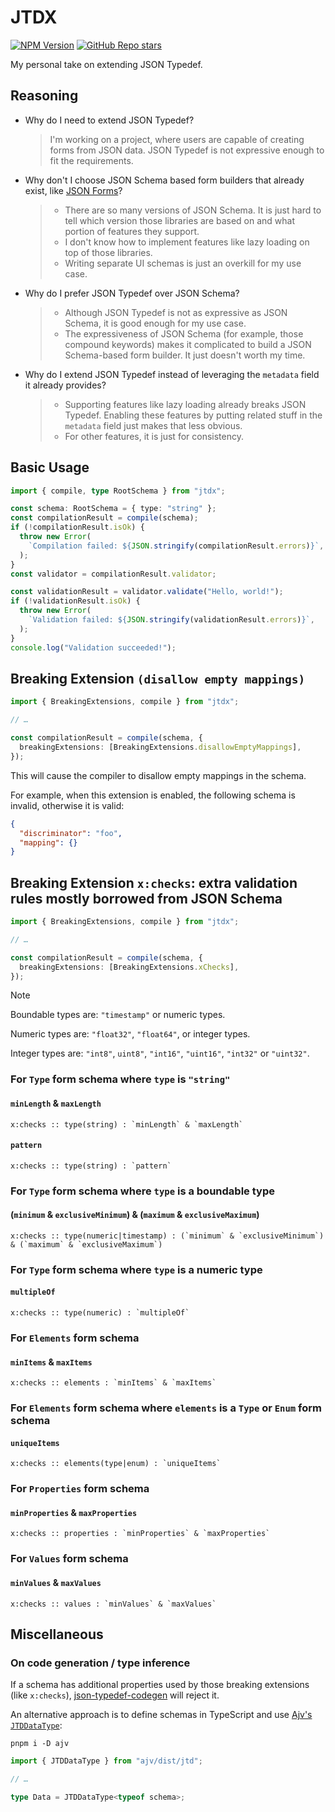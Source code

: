 # JTDX

[![NPM Version](https://img.shields.io/npm/v/jtdx)](https://www.npmjs.com/package/jtdx)
[![GitHub Repo stars](https://img.shields.io/github/stars/umajho/jtdx)](https://github.com/umajho/jtdx/)

My personal take on extending JSON Typedef.

## Reasoning

- Why do I need to extend JSON Typedef?
  > I'm working on a project, where users are capable of creating forms from
  > JSON data. JSON Typedef is not expressive enough to fit the requirements.
- Why don't I choose JSON Schema based form builders that already exist, like
  [JSON Forms](https://jsonforms.io/)?
  > - There are so many versions of JSON Schema. It is just hard to tell which
  >   version those libraries are based on and what portion of features they
  >   support.
  > - I don't know how to implement features like lazy loading on top of those
  >   libraries.
  > - Writing separate UI schemas is just an overkill for my use case.
- Why do I prefer JSON Typedef over JSON Schema?
  > - Although JSON Typedef is not as expressive as JSON Schema, it is good
  >   enough for my use case.
  > - The expressiveness of JSON Schema (for example, those compound keywords)
  >   makes it complicated to build a JSON Schema-based form builder. It just
  >   doesn't worth my time.
- Why do I extend JSON Typedef instead of leveraging the `metadata` field it
  already provides?
  > - Supporting features like lazy loading already breaks JSON Typedef.
  >   Enabling these features by putting related stuff in the `metadata` field
  >   just makes that less obvious.
  > - For other features, it is just for consistency.

## Basic Usage

```typescript
import { compile, type RootSchema } from "jtdx";

const schema: RootSchema = { type: "string" };
const compilationResult = compile(schema);
if (!compilationResult.isOk) {
  throw new Error(
    `Compilation failed: ${JSON.stringify(compilationResult.errors)}`,
  );
}
const validator = compilationResult.validator;

const validationResult = validator.validate("Hello, world!");
if (!validationResult.isOk) {
  throw new Error(
    `Validation failed: ${JSON.stringify(validationResult.errors)}`,
  );
}
console.log("Validation succeeded!");
```

## Breaking Extension `(disallow empty mappings)`

```typescript
import { BreakingExtensions, compile } from "jtdx";

// …

const compilationResult = compile(schema, {
  breakingExtensions: [BreakingExtensions.disallowEmptyMappings],
});
```

This will cause the compiler to disallow empty mappings in the schema.

For example, when this extension is enabled, the following schema is invalid,
otherwise it is valid:

```json
{
  "discriminator": "foo",
  "mapping": {}
}
```

## Breaking Extension `x:checks`: extra validation rules mostly borrowed from JSON Schema

```typescript
import { BreakingExtensions, compile } from "jtdx";

// …

const compilationResult = compile(schema, {
  breakingExtensions: [BreakingExtensions.xChecks],
});
```

> [!NOTE]
>
> Boundable types are: `"timestamp"` or numeric types.
>
> Numeric types are: `"float32"`, `"float64"`, or integer types.
>
> Integer types are: `"int8"`, `uint8"`, `"int16"`, `"uint16"`, `"int32"` or
> `"uint32"`.

### For `Type` form schema where `type` is `"string"`

#### `minLength` & `maxLength`

```insert-examples
x:checks :: type(string) : `minLength` & `maxLength`
```

#### `pattern`

```insert-examples
x:checks :: type(string) : `pattern`
```

### For `Type` form schema where `type` is a boundable type

#### (`minimum` & `exclusiveMinimum`) & (`maximum` & `exclusiveMaximum`)

```insert-examples
x:checks :: type(numeric|timestamp) : (`minimum` & `exclusiveMinimum`) & (`maximum` & `exclusiveMaximum`)
```

### For `Type` form schema where `type` is a numeric type

#### `multipleOf`

```insert-examples
x:checks :: type(numeric) : `multipleOf`
```

### For `Elements` form schema

#### `minItems` & `maxItems`

```insert-examples
x:checks :: elements : `minItems` & `maxItems`
```

### For `Elements` form schema where `elements` is a `Type` or `Enum` form schema

#### `uniqueItems`

```insert-examples
x:checks :: elements(type|enum) : `uniqueItems`
```

### For `Properties` form schema

#### `minProperties` & `maxProperties`

```insert-examples
x:checks :: properties : `minProperties` & `maxProperties`
```

### For `Values` form schema

#### `minValues` & `maxValues`

```insert-examples
x:checks :: values : `minValues` & `maxValues`
```

## Miscellaneous

### On code generation / type inference

If a schema has additional properties used by those breaking extensions (like
`x:checks`), [json-typedef-codegen] will reject it.

An alternative approach is to define schemas in TypeScript and use
[Ajv's `JTDDataType`]:

`pnpm i -D ajv`

```typescript
import { JTDDataType } from "ajv/dist/jtd";

// …

type Data = JTDDataType<typeof schema>;
```

[json-typedef-codegen]: https://github.com/jsontypedef/json-typedef-codegen
[Ajv's `JTDDataType`]: https://ajv.js.org/guide/typescript.html#utility-type-for-jtd-data-type

